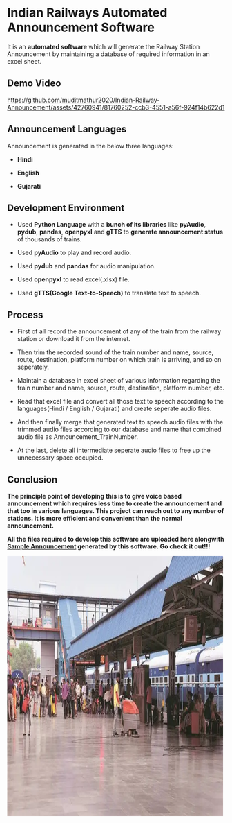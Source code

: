 # Indian Railways Automated Announcement Software

It is an **automated software** which will generate the Railway Station Announcement by maintaining a database of required information in an excel sheet.

## Demo Video

https://github.com/muditmathur2020/Indian-Railway-Announcement/assets/42760941/81760252-ccb3-4551-a56f-924f14b622d1

## Announcement Languages 

Announcement is generated in the below three languages:

* **Hindi**

* **English**

* **Gujarati**

## Development Environment

* Used **Python Language** with a **bunch of its libraries** like **pyAudio**, **pydub**, **pandas**, **openpyxl** and **gTTS** to **generate announcement status** of thousands of trains.

* Used **pyAudio** to play and record audio.

* Used **pydub** and **pandas** for audio manipulation.

* Used **openpyxl** to read excel(.xlsx) file.

* Used **gTTS(Google Text-to-Speech)** to translate text to speech.

## Process

* First of all record the announcement of any of the train from the railway station or download it from the internet.

* Then trim the recorded sound of the train number and name, source, route, destination, platform number on which train is arriving, and so on seperately.

* Maintain a database in excel sheet of various information regarding the train number and name, source, route, destination, platform number, etc.

* Read that excel file and convert all those text to speech according to the languages(Hindi / English / Gujarati) and create seperate audio files.

* And then finally merge that generated text to speech audio files with the trimmed audio files according to our database and name that combined audio file as Announcement_TrainNumber.

* At the last, delete all intermediate seperate audio files to free up the unnecessary space occupied.

## Conclusion

**The principle point of developing this is to give voice based announcement which requires less time to create the announcement and that too in various languages. This project can reach out to any number of stations. It is more efficient and convenient than the normal announcement.**

**All the files required to develop this software are uploaded here alongwith [Sample Announcement](https://drive.google.com/file/d/1kHYHAzCku5jyxWa38X32Ln32wT71q1vJ/view) generated by this software. Go check it out!!!**

<img src="jodhpur-station.webp" width="500" height="600">
